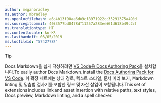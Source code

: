 ```yaml
---
author: meganbradley
ms.author: mbradley
ms.openlocfilehash: a6c4b13f90aa6d09cf8971922cc35291375a499d
ms.sourcegitcommit: 4053577bd0478d711257a283ee661d618b49c2df
ms.translationtype: HT
ms.contentlocale: ko-KR
ms.lasthandoff: 03/05/2019
ms.locfileid: "57427787"
---
```

> [!TIP]
> <span data-ttu-id="fbc6a-101">Docs Markdown을 쉽게 작성하려면 [VS Code용 Docs Authoring Pack](../../how-to-write-docs-auth-pack.md)을 설치합니다.</span><span class="sxs-lookup"><span data-stu-id="fbc6a-101">To easily author Docs Markdown, install the [Docs Authoring Pack for VS Code](../../how-to-write-docs-auth-pack.md).</span></span> <span data-ttu-id="fbc6a-102">이 확장 세트에는 상대 경로, 텍스트 스타일, 문서 미리 보기, Markdown linting 및 맞춤법 검사기를 포함한 링크 및 자산 삽입이 포함됩니다.</span><span class="sxs-lookup"><span data-stu-id="fbc6a-102">This set of extensions includes link and asset insertion with relative paths, text styles, Docs preview, Markdown linting, and a spell checker.</span></span>
